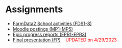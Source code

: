 # Assignments

* [FarmData2 School activities (FDS1-8)](fds.md)
* [Moodle postings (MP1-MP5)](mp.md)
* [Epic progress reports (EPR1-EPR3)](epr.md)
* [Final presentation (FP)](fp.md) &nbsp;&nbsp;&nbsp;<font color="red">UPDATED on 4/29/2023</font> 
